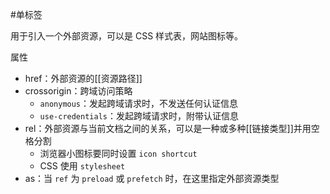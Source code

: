 #单标签 

用于引入一个外部资源，可以是 CSS 样式表，网站图标等。

属性
- href：外部资源的[[资源路径]]
- crossorigin：跨域访问策略
	- `anonymous`：发起跨域请求时，不发送任何认证信息
	- `use-credentials`：发起跨域请求时，附带认证信息
- rel：外部资源与当前文档之间的关系，可以是一种或多种[[链接类型]]并用空格分割
	- 浏览器小图标要同时设置 `icon shortcut`
	- CSS 使用 `stylesheet`
- as：当 `ref` 为 `preload` 或 `prefetch` 时，在这里指定外部资源类型